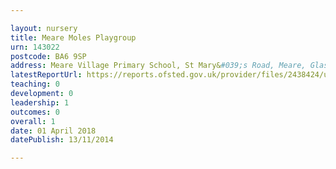 ```yaml
---

layout: nursery
title: Meare Moles Playgroup
urn: 143022
postcode: BA6 9SP
address: Meare Village Primary School, St Mary&#039;s Road, Meare, Glastonbury, Somerset, BA6 9SP
latestReportUrl: https://reports.ofsted.gov.uk/provider/files/2438424/urn/143022.pdf
teaching: 0
development: 0
leadership: 1
outcomes: 0
overall: 1
date: 01 April 2018 
datePublish: 13/11/2014

---
```

